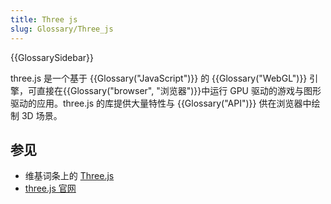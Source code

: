```yaml
---
title: Three js
slug: Glossary/Three_js
---
```


{{GlossarySidebar}}

three.js 是一个基于 {{Glossary("JavaScript")}} 的 {{Glossary("WebGL")}} 引擎，可直接在{{Glossary("browser", "浏览器")}}中运行 GPU 驱动的游戏与图形驱动的应用。three.js 的库提供大量特性与 {{Glossary("API")}} 供在浏览器中绘制 3D 场景。

## 参见

- 维基词条上的 [Three.js](https://zh.wikipedia.org/wiki/Three.js)
- [three.js 官网](https://threejs.org/)
